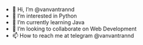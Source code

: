 - 👋 Hi, I’m @vanvantrannd
- 👀 I’m interested in Python
- 🌱 I’m currently learning Java
- 💞️ I’m looking to collaborate on Web Development
- 📫 How to reach me at telegram @vanvantrannd

<!---
vanvantrannd/vanvantrannd is a ✨ special ✨ repository because its `README.md` (this file) appears on your GitHub profile.
You can click the Preview link to take a look at your changes.
--->

